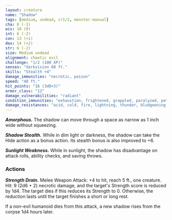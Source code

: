 ```yaml
---
layout: creature
name: "Shadow"
tags: [medium, undead, cr1/2, monster-manual]
cha: 8 (-1)
wis: 10 (0)
int: 6 (-2)
con: 13 (+1)
dex: 14 (+2)
str: 6 (-2)
size: Medium undead
alignment: chaotic evil
challenge: "1/2 (100 XP)"
senses: "darkvision 60 ft."
skills: "Stealth +4"
damage_immunities: "necrotic, poison"
speed: "40 ft."
hit_points: "16 (3d8+3)"
armor_class: "12"
damage_vulnerabilities: "radiant"
condition_immunities: "exhaustion, frightened, grappled, paralyzed, petrified, poisoned, prone, restrained"
damage_resistances: "acid, cold, fire, lightning, thunder, bludgeoning, piercing, and slashing from nonmagical weapons"
---
```


***Amorphous.*** The shadow can move through a space as narrow as 1 inch wide without squeezing.

***Shadow Stealth.*** While in dim light or darkness, the shadow can take the Hide action as a bonus action. Its stealth bonus is also improved to +6.

***Sunlight Weakness.*** While in sunlight, the shadow has disadvantage on attack rolls, ability checks, and saving throws.

### Actions

***Strength Drain.*** Melee Weapon Attack: +4 to hit, reach 5 ft., one creature. Hit: 9 (2d6 + 2) necrotic damage, and the target's Strength score is reduced by 1d4. The target dies if this reduces its Strength to 0. Otherwise, the reduction lasts until the target finishes a short or long rest.

If a non-evil humanoid dies from this attack, a new shadow rises from the corpse 1d4 hours later.